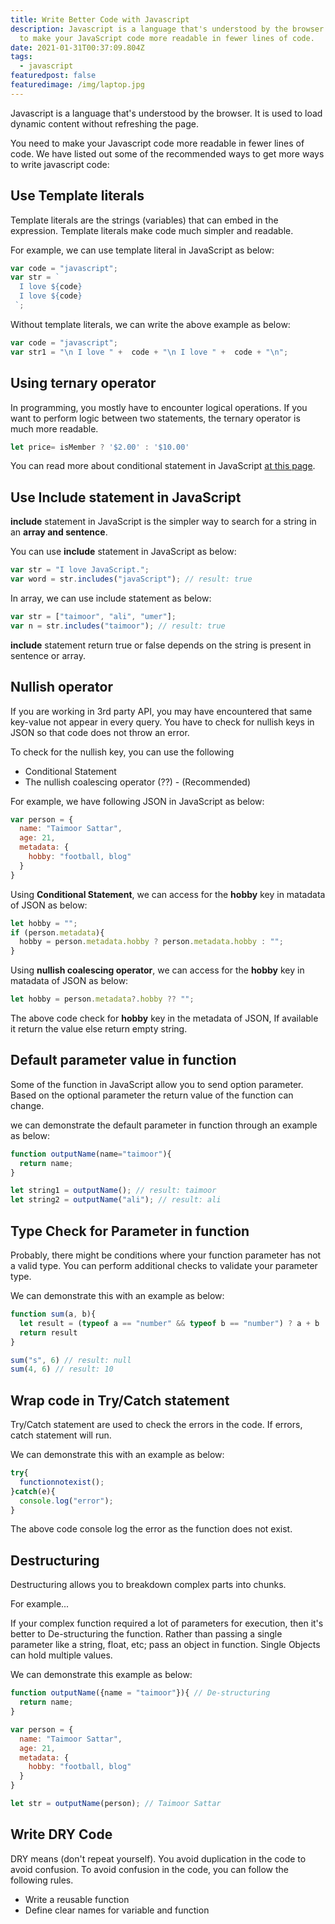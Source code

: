 ```yaml
---
title: Write Better Code with Javascript
description: Javascript is a language that's understood by the browser. You need
  to make your JavaScript code more readable in fewer lines of code.
date: 2021-01-31T00:37:09.804Z
tags:
  - javascript
featuredpost: false
featuredimage: /img/laptop.jpg
---
```



Javascript is a language that's understood by the browser. It is used to load dynamic content without refreshing the page.

You need to make your Javascript code more readable in fewer lines of code. We have listed out some of the recommended ways to get more ways to write javascript code:

## Use Template literals

Template literals are the strings (variables) that can embed in the expression. Template literals make code much simpler and readable.

For example, we can use template literal in JavaScript as below:

```jsx
var code = "javascript";
var str = `
  I love ${code}
  I love ${code}
 `;
```

Without template literals, we can write the above example as below:

```jsx
var code = "javascript";
var str1 = "\n I love " +  code + "\n I love " +  code + "\n";
```

## Using ternary operator

In programming, you mostly have to encounter logical operations. If you want to perform logic between two statements, the ternary operator is much more readable.

```jsx
let price= isMember ? '$2.00' : '$10.00'
```

You can read more about conditional statement in JavaScript [at this page](https://taimoorsattar.dev/blogs/conditional-statements-in-javascript).

## Use Include statement in JavaScript

**include** statement in JavaScript is the simpler way to search for a string in an **array and sentence**.

You can use **include** statement in JavaScript as below:

```jsx
var str = "I love JavaScript.";
var word = str.includes("javaScript"); // result: true
```

In array,  we can use include statement as below:

```jsx
var str = ["taimoor", "ali", "umer"];
var n = str.includes("taimoor"); // result: true
```

**include** statement return true or false depends on the string is present in sentence or array.

## Nullish operator

If you are working in 3rd party API, you may have encountered that same key-value not appear in every query. You have to check for nullish keys in JSON so that code does not throw an error.

To check for the nullish key, you can use the following

- Conditional Statement
- The nullish coalescing operator (??) - (Recommended)

For example, we have following JSON in JavaScript as below:

```jsx
var person = {
  name: "Taimoor Sattar",
  age: 21,
  metadata: {
    hobby: "football, blog"
  }
}
```

Using **Conditional Statement**, we can access for the **hobby** key in matadata of JSON as below:

```jsx
let hobby = "";
if (person.metadata){
  hobby = person.metadata.hobby ? person.metadata.hobby : "";
}
```

Using **nullish coalescing operator**, we can access for the **hobby** key in matadata of JSON as below:

```jsx
let hobby = person.metadata?.hobby ?? "";
```

The above code check for **hobby** key in the metadata of JSON, If available it return the value else return empty string.

## Default parameter value in function

Some of the function in JavaScript allow you to send option parameter. Based on the optional parameter the return value of the function can change.

we can demonstrate the default parameter in function through an example as below: 

```jsx
function outputName(name="taimoor"){
  return name;
}

let string1 = outputName(); // result: taimoor
let string2 = outputName("ali"); // result: ali
```

## Type Check for Parameter in function

Probably, there might be conditions where your function parameter has not a valid type. You can perform additional checks to validate your parameter type.

We can demonstrate this with an example as below:

```jsx
function sum(a, b){
  let result = (typeof a == "number" && typeof b == "number") ? a + b :  null;
  return result
}

sum("s", 6) // result: null
sum(4, 6) // result: 10
```

## Wrap code in Try/Catch statement

Try/Catch statement are used to check the errors in the code. If errors, catch statement will run.

We can demonstrate this with an example as below:

```jsx
try{
  functionnotexist();
}catch(e){
  console.log("error");
}
```

The above code console log the error as the function does not exist.

## Destructuring

Destructuring allows you to breakdown complex parts into chunks. 

For example...

If your complex function required a lot of parameters for execution, then it's better to De-structuring the function. Rather than passing a single parameter like a string, float, etc; pass an object in function. Single Objects can hold multiple values.

We can demonstrate this example as below:

```jsx
function outputName({name = "taimoor"}){ // De-structuring
  return name;
}

var person = {
  name: "Taimoor Sattar",
  age: 21,
  metadata: {
    hobby: "football, blog"
  }
}

let str = outputName(person); // Taimoor Sattar
```

## Write DRY Code

DRY means (don't repeat yourself). You avoid duplication in the code to avoid confusion. To avoid confusion in the code, you can follow the following rules.

- Write a reusable function
- Define clear names for variable and function